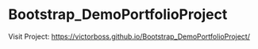 # Bootstrap_DemoPortfolioProject
Visit Project: https://victorboss.github.io/Bootstrap_DemoPortfolioProject/

